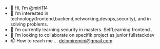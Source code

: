 - 👋 Hi, I’m @miri114
- 👀 I’m interested in technology(frontend,backend,networking,devops,security), and in solving problems. 
- 🌱 I’m currently learning security in masters. SelfLearning frontend . 
- 💞️ I’m looking to collaborate on specifik project as junior fullstackdev
- 📫 How to reach me ... delomiremini@gmail.com

<!---
miri114/miri114 is a ✨ special ✨ repository because its `README.md` (this file) appears on your GitHub profile.
You can click the Preview link to take a look at your changes.
--->
